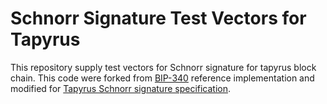 # Schnorr Signature Test Vectors for Tapyrus

This repository supply test vectors for Schnorr signature for tapyrus block chain.
This code were forked from [BIP-340](https://github.com/bitcoin/bips/tree/master/bip-0340) reference implementation and modified for [Tapyrus Schnorr signature specification](https://github.com/chaintope/tapyrus-core/blob/master/doc/tapyrus/schnorr_signature.md).

 